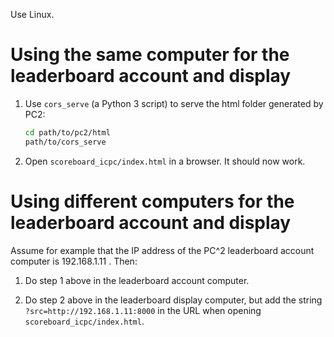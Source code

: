 Use Linux.


# Using the same computer for the leaderboard account and display

1. Use `cors_serve` (a Python 3 script) to serve the html folder generated by PC2:

    ```bash
    cd path/to/pc2/html
    path/to/cors_serve
    ```

2. Open `scoreboard_icpc/index.html` in a browser. It should now work.


# Using different computers for the leaderboard account and display

Assume for example that the IP address of the PC^2 leaderboard account computer is 192.168.1.11 . Then:

1. Do step 1 above in the leaderboard account computer.

2. Do step 2 above in the leaderboard display computer, but add the string `?src=http://192.168.1.11:8000` in the URL when opening `scoreboard_icpc/index.html`.

